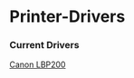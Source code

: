 # Printer-Drivers
### Current Drivers
[Canon LBP200](https://github.com/HarryKxD/Printer-Drivers/blob/main/CANON-LBP2900.zip)
